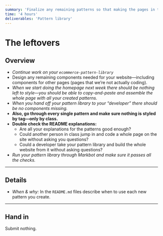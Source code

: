 ```yaml
---
summary: 'Finalize any remaining patterns so that making the pages in the coming weeks will be just copy-and-paste.'
time: '4 hours'
deliverables: 'Pattern library'
---
```


# The leftovers

## Overview

- *Continue work on your `ecommerce-pattern-library`*
- Design any remaining components needed for your website—including components for other pages (pages that we’re not actually coding).
- *When we start doing the homepage next week there should be nothing left to style—you should be able to copy-and-paste and assemble the whole page with all your created patterns.*
- *When you hand off your pattern library to your “developer” there should be no components missing.*
- **Also, go through every single pattern and make sure nothing is styled by tag—only by class.**
- **Double check the README explanations:**
  - Are all your explanations for the patterns good enough?
  - Could another person in class jump in and code a whole page on the site without asking you questions?
  - Could a developer take your pattern library and build the whole website from it without asking questions?
- *Run your pattern library through Markbot and make sure it passes all the checks.*

---

## Details

- *When & why:* In the `README.md` files describe when to use each new pattern you create.

---

## Hand in

Submit nothing.
